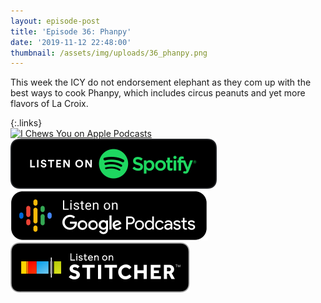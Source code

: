 ```yaml
---
layout: episode-post
title: 'Episode 36: Phanpy'
date: '2019-11-12 22:48:00'
thumbnail: /assets/img/uploads/36_phanpy.png
---
```

This week the ICY do not endorsement elephant as they com up with the best ways to cook Phanpy, which includes circus peanuts and yet more flavors of La Croix.

{:.links}  
[![I Chews You on Apple Podcasts](https://linkmaker.itunes.apple.com/en-us/badge-lrg.svg?releaseDate=2019-04-16T00:00:00Z&kind=podcast&bubble=podcasts)](https://podcasts.apple.com/us/podcast/36-phanpy/id1455409177?i=1000456583140)  [![I Chews You on Spotify](/assets/img/uploads/spotify-badge-button.svg)](https://open.spotify.com/episode/3EoMpeTKBXYz8eB5hzSs9Y)  [![I Chews You on Google Podcasts](/assets/img/uploads/google-podcasts-badge-button.svg)](https://podcasts.google.com/?feed=aHR0cHM6Ly9pY2hld3N5b3UubGlic3luLmNvbS9yc3M&episode=NzM1ODY2YTcxZDlhNDViY2JlYTFmY2QzZjhlNzEwZjY&ved=0CBgQzsICahcKEwjYxKC5-sLnAhUAAAAAHQAAAAAQAQ)  [![I Chews You on Stitcher](/assets/img/uploads/stitcher-badge-button.svg)](https://www.stitcher.com/s?eid=65224039)
